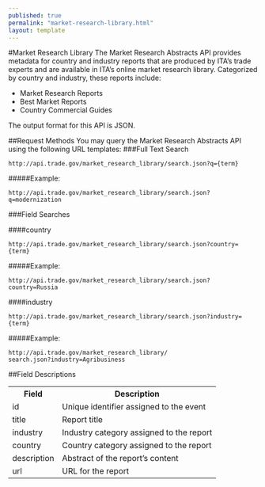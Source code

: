 ```yaml
---
published: true
permalink: "market-research-library.html"
layout: template
---
```


#Market Research Library
The Market Research Abstracts API provides metadata for country and industry reports that are produced by ITA’s trade experts and are available in ITA’s online market research library.  Categorized by country and industry, these reports include:

* Market Research Reports
* Best Market Reports
* Country Commercial Guides

The output format for this API is JSON.

##Request Methods
You may query the Market Research Abstracts API using the following URL templates:
###Full Text Search

    http://api.trade.gov/market_research_library/search.json?q={term}

#####Example:

    http://api.trade.gov/market_research_library/search.json?q=modernization

###Field Searches

####country

    http://api.trade.gov/market_research_library/search.json?country={term}

#####Example:
  
    http://api.trade.gov/market_research_library/search.json?country=Russia

####industry

    http://api.trade.gov/market_research_library/search.json?industry={term}

#####Example:
  
    http://api.trade.gov/market_research_library/
	search.json?industry=Agribusiness

##Field Descriptions
<table border="0">
<tr>
<th>Field</th>
<th>Description</th>
</tr>
<tr>
<td>id</td>
<td>Unique identifier assigned to the event</td>
</tr>
<tr>
<td>title</td>
<td>Report title</td>
</tr>
<tr>
<td>industry</td>
<td>Industry category assigned to the report</td>
</tr>
<tr>
<td>country</td>
<td>Country category assigned to the report</td>
</tr>
<tr>
<td>description</td>
<td>Abstract of the report’s content</td>
</tr>
<tr>
<td>url</td>
<td>URL for the report</td>
</tr>
</table>